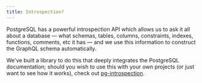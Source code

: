 ```yaml
---
title: Introspection?
---
```


PostgreSQL has a powerful introspection API which allows us to ask it all about
a database — what schemas, tables, columns, constraints, indexes, functions,
comments, etc it has — and we use this information to construct the GraphQL
schema automatically.

We've built a library to do this that deeply integrates the PostgreSQL
documentation; should you wish to use this with your own projects (or just want
to see how it works), check out
[pg-introspection](https://star.graphile.org/pg-introspection).
